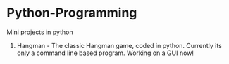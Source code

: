 # Python-Programming
Mini projects in python

1. Hangman - The classic Hangman game, coded in python. 
             Currently its only a command line based program.
             Working on a GUI now!
